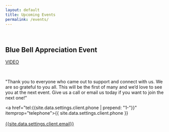 ```yaml
---
layout: default
title: Upcoming Events
permalink: /events/
---
```

<br>


<h2>Blue Bell Appreciation Event</h2>

<a href="https://trello.com/1/cards/626a7e966f578b65d32df70f/attachments/626a7fd634128a14af1e371e/download/FBBowersAppreciation.mp4" target="_blank">VIDEO</a>

<br>
<p>"Thank you to everyone who came out to support and connect with us. We are so grateful to you all. This will be the first of many and we’d love to see you at the next event. Give us a call or email us today if you want to join the next one!"</p>

<a href="tel:{{site.data.settings.client.phone | prepend: "1-"}}" itemprop="telephone">{{ site.data.settings.client.phone }}</a><br />
<br><a href="mailto:{{site.data.settings.client.email}}">{{site.data.settings.client.email}}</a>